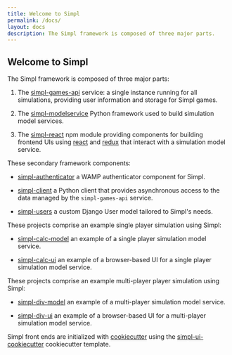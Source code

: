 ```yaml
---
title: Welcome to Simpl
permalink: /docs/
layout: docs
description: The Simpl framework is composed of three major parts.
---
```


## Welcome to Simpl

The Simpl framework is composed of three major parts:

1. The [simpl-games-api](https://github.com/simplworld/simpl-games-api) service: a single instance running for all simulations, providing user information and storage for Simpl games.

2. The [simpl-modelservice](https://github.com/simplworld/simpl-modelservice) Python framework used to build simulation model services.

3. The [simpl-react](https://github.com/simplworld/simpl-react) npm module providing components for building frontend UIs using [react](https://reactjs.org) and 
[redux](https://github.com/reduxjs/react-redux) that interact with a simulation model service.

These secondary framework components:

 * [simpl-authenticator](https://github.com/simplworld/simpl-authenticator) a WAMP authenticator component for Simpl.
 
 * [simpl-client](https://github.com/simplworld/simpl-client) a Python client that provides asynchronous access to the data managed by the `simpl-games-api` service.
 
 * [simpl-users](https://github.com/simplworld/simpl-users) a custom Django User model tailored to Simpl's needs.

These projects comprise an example single player simulation using Simpl:

 * [simpl-calc-model](https://github.com/simplworld/simpl-calc-model) an example of a single player simulation model service.

 * [simpl-calc-ui](https://github.com/simplworld/simpl-calc-ui) an example of a browser-based UI for a single player simulation model service.
 
These projects comprise an example multi-player player simulation using Simpl:

 * [simpl-div-model](https://github.com/simplworld/simpl-div-model) an example of a multi-player simulation model service.

 * [simpl-div-ui](https://github.com/simplworld/simpl-div-ui) an example of a browser-based UI for a multi-player simulation model service.

Simpl front ends are initialized with [cookiecutter](https://cookiecutter.readthedocs.io) using 
the [simpl-ui-cookiecutter](https://github.com/simplworld/simpl-ui-cookiecutter) cookiecutter template.
 


